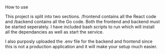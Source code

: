 How to use

This project is split into two sections. /frontend contains all the React code and /backend contains all the Go code. Both the frontend and backend must be started seperately. I have included bash scripts to run which will install all the dependancies as well as start the service.

I also purposly uploaded the .env file for the backend and frontend since this is not a production application and it will make your setup much easier.
